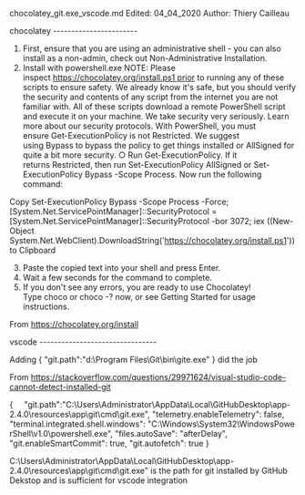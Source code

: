 chocolatey_git.exe_vscode.md
Edited: 04_04_2020
Author: Thiery Cailleau

chocolatey -----------------------

1. First, ensure that you are using an administrative shell - you can also install as a non-admin, check out Non-Administrative Installation.
2. Install with powershell.exe
NOTE: Please inspect https://chocolatey.org/install.ps1 prior to running any of these scripts to ensure safety. We already know it's safe, but you should verify the security and contents of any script from the internet you are not familiar with. All of these scripts download a remote PowerShell script and execute it on your machine. We take security very seriously. Learn more about our security protocols.
With PowerShell, you must ensure Get-ExecutionPolicy is not Restricted. We suggest using Bypass to bypass the policy to get things installed or AllSigned for quite a bit more security.
	○ Run Get-ExecutionPolicy. If it returns Restricted, then run Set-ExecutionPolicy AllSigned or Set-ExecutionPolicy Bypass -Scope Process.
Now run the following command:

Copy Set-ExecutionPolicy Bypass -Scope Process -Force; [System.Net.ServicePointManager]::SecurityProtocol = [System.Net.ServicePointManager]::SecurityProtocol -bor 3072; iex ((New-Object System.Net.WebClient).DownloadString('https://chocolatey.org/install.ps1')) to Clipboard

3. Paste the copied text into your shell and press Enter.
4. Wait a few seconds for the command to complete.
5. If you don't see any errors, you are ready to use Chocolatey! Type choco or choco -? now, or see Getting Started for usage instructions.

From <https://chocolatey.org/install>

vscode --------------------------------

Adding { "git.path":"d:\\Program Files\\Git\\bin\\gite.exe" } did the job

From <https://stackoverflow.com/questions/29971624/visual-studio-code-cannot-detect-installed-git>


{    
    "git.path":"C:\\Users\\Administrator\\AppData\\Local\\GitHubDesktop\\app-2.4.0\\resources\\app\\git\\cmd\\git.exe",
    "telemetry.enableTelemetry": false,
    "terminal.integrated.shell.windows": "C:\\Windows\\System32\\WindowsPowerShell\\v1.0\\powershell.exe",
    "files.autoSave": "afterDelay",
    "git.enableSmartCommit": true,
    "git.autofetch": true
}

C:\\Users\\Administrator\\AppData\\Local\\GitHubDesktop\\app-2.4.0\\resources\\app\\git\\cmd\\git.exe" is the path for git installed by GitHub Dekstop and is sufficient for vscode integration